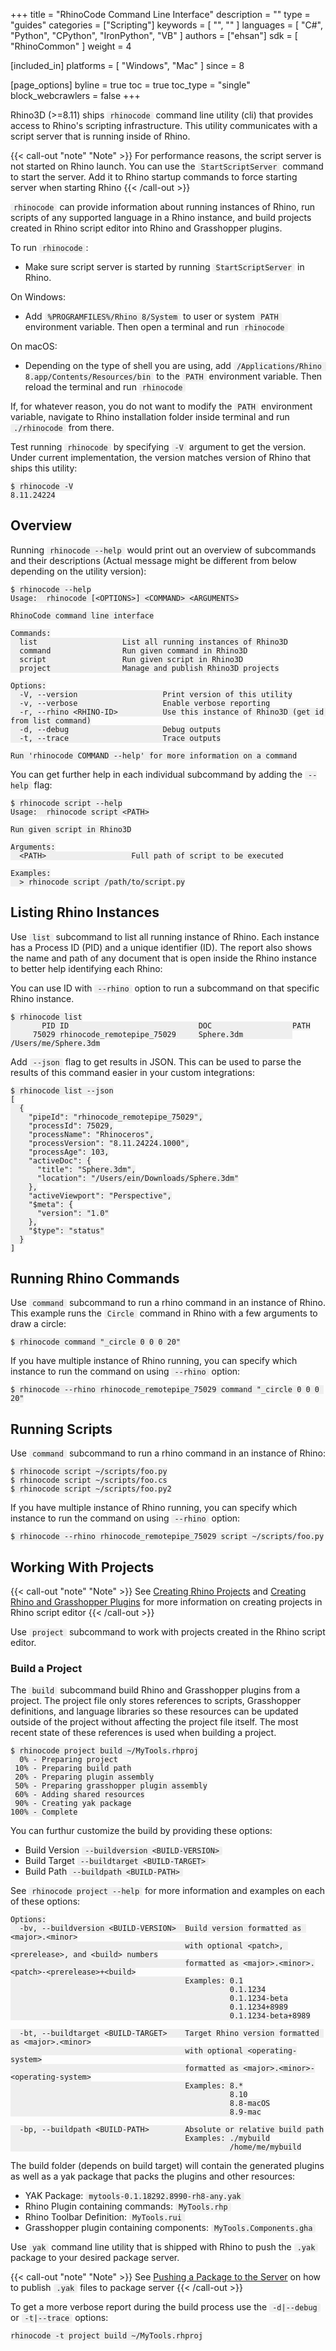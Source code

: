 +++
title = "RhinoCode Command Line Interface"
description = ""
type = "guides"
categories = ["Scripting"]
keywords = [ "", "" ]
languages = [ "C#", "Python", "CPython", "IronPython", "VB" ]
authors = ["ehsan"]
sdk = [ "RhinoCommon" ]
weight = 4

[included_in]
platforms = [ "Windows", "Mac" ]
since = 8

[page_options]
byline = true
toc = true
toc_type = "single"
block_webcrawlers = false
+++

<style>
    .main-content img { zoom: 50%; }
    code {
        background-color: #efefef;
        padding-left: 5px;
        padding-right: 5px;
        border-radius: 3px;
    }

    .language-plaintext {
        font-size: .9em;
    }
</style>

Rhino3D (>=8.11) ships `rhinocode` command line utility (cli) that provides access to Rhino's scripting infrastructure. This utility communicates with a script server that is running inside of Rhino.

{{< call-out "note" "Note" >}}
For performance reasons, the script server is not started on Rhino launch. You can use the `StartScriptServer` command to start the server. Add it to Rhino startup commands to force starting server when starting Rhino
{{< /call-out >}}

`rhinocode` can provide information about running instances of Rhino, run scripts of any supported language in a Rhino instance, and build projects created in Rhino script editor into Rhino and Grasshopper plugins.

To run `rhinocode`:

- Make sure script server is started by running `StartScriptServer` in Rhino.

On Windows:
- Add `%PROGRAMFILES%/Rhino 8/System` to user or system `PATH` environment variable. Then open a terminal and run `rhinocode`

On macOS:
- Depending on the type of shell you are using, add `/Applications/Rhino 8.app/Contents/Resources/bin` to the `PATH` environment variable. Then reload the terminal and run `rhinocode`

If, for whatever reason, you do not want to modify the `PATH` environment variable, navigate to Rhino installation folder inside terminal and run `./rhinocode` from there.


Test running `rhinocode` by specifying `-V` argument to get the version. Under current implementation, the version matches version of Rhino that ships this utility:

```text
$ rhinocode -V
8.11.24224
```

## Overview

Running `rhinocode --help` would print out an overview of subcommands and their descriptions (Actual message might be different from below depending on the utility version):


```text
$ rhinocode --help
Usage:  rhinocode [<OPTIONS>] <COMMAND> <ARGUMENTS>

RhinoCode command line interface

Commands:
  list                   List all running instances of Rhino3D
  command                Run given command in Rhino3D
  script                 Run given script in Rhino3D
  project                Manage and publish Rhino3D projects

Options:
  -V, --version                   Print version of this utility
  -v, --verbose                   Enable verbose reporting
  -r, --rhino <RHINO-ID>          Use this instance of Rhino3D (get id from list command)
  -d, --debug                     Debug outputs
  -t, --trace                     Trace outputs

Run 'rhinocode COMMAND --help' for more information on a command
```

You can get further help in each individual subcommand by adding the `--help` flag:

```text
$ rhinocode script --help
Usage:  rhinocode script <PATH>

Run given script in Rhino3D

Arguments:
  <PATH>                   Full path of script to be executed

Examples:
  > rhinocode script /path/to/script.py
```

## Listing Rhino Instances

Use `list` subcommand to list all running instance of Rhino. Each instance has a Process ID (PID) and a unique identifier (ID). The report also shows the name and path of any document that is open inside the Rhino instance to better help identifying each Rhino:

You can use ID with `--rhino` option to run a subcommand on that specific Rhino instance.

```text
$ rhinocode list
       PID ID                             DOC                  PATH
     75029 rhinocode_remotepipe_75029     Sphere.3dm           /Users/me/Sphere.3dm
```

Add `--json` flag to get results in JSON. This can be used to parse the results of this command easier in your custom integrations:

```text
$ rhinocode list --json
[
  {
    "pipeId": "rhinocode_remotepipe_75029",
    "processId": 75029,
    "processName": "Rhinoceros",
    "processVersion": "8.11.24224.1000",
    "processAge": 103,
    "activeDoc": {
      "title": "Sphere.3dm",
      "location": "/Users/ein/Downloads/Sphere.3dm"
    },
    "activeViewport": "Perspective",
    "$meta": {
      "version": "1.0"
    },
    "$type": "status"
  }
]
```
## Running Rhino Commands

Use `command` subcommand to run a rhino command in an instance of Rhino. This example runs the `Circle` command in Rhino with a few arguments to draw a circle:

```text
$ rhinocode command "_circle 0 0 0 20"
```

If you have multiple instance of Rhino running, you can specify which instance to run the command on using `--rhino` option:

```text
$ rhinocode --rhino rhinocode_remotepipe_75029 command "_circle 0 0 0 20"
```

## Running Scripts

Use `command` subcommand to run a rhino command in an instance of Rhino:

```text
$ rhinocode script ~/scripts/foo.py
$ rhinocode script ~/scripts/foo.cs
$ rhinocode script ~/scripts/foo.py2
```

If you have multiple instance of Rhino running, you can specify which instance to run the command on using `--rhino` option:

```text
$ rhinocode --rhino rhinocode_remotepipe_75029 script ~/scripts/foo.py
```

## Working With Projects

{{< call-out "note" "Note" >}}
See [Creating Rhino Projects](/guides/scripting/projects-create) and [Creating Rhino and Grasshopper Plugins](/guides/scripting/projects-publish) for more information on creating projects in Rhino script editor
{{< /call-out >}}

Use `project` subcommand to work with projects created in the Rhino script editor.

### Build a Project

The `build` subcommand build Rhino and Grasshopper plugins from a project. The project file only stores references to scripts, Grasshopper definitions, and language libraries so these resources can be updated outside of the project without affecting the project file itself. The most recent state of these references is used when building a project.

```text
$ rhinocode project build ~/MyTools.rhproj
  0% - Preparing project
 10% - Preparing build path
 20% - Preparing plugin assembly
 50% - Preparing grasshopper plugin assembly
 60% - Adding shared resources
 90% - Creating yak package
100% - Complete
```

You can furthur customize the build by providing these options:

- Build Version `--buildversion <BUILD-VERSION>`
- Build Target `--buildtarget <BUILD-TARGET>`
- Build Path `--buildpath <BUILD-PATH>`

See `rhinocode project --help` for more information and examples on each of these options:

```text
Options:
  -bv, --buildversion <BUILD-VERSION>  Build version formatted as <major>.<minor>
                                       with optional <patch>, <prerelease>, and <build> numbers
                                       formatted as <major>.<minor>.<patch>-<prerelease>+<build>
                                       Examples: 0.1
                                                 0.1.1234
                                                 0.1.1234-beta
                                                 0.1.1234+8989
                                                 0.1.1234-beta+8989

  -bt, --buildtarget <BUILD-TARGET>    Target Rhino version formatted as <major>.<minor>
                                       with optional <operating-system>
                                       formatted as <major>.<minor>-<operating-system>
                                       Examples: 8.*
                                                 8.10
                                                 8.8-macOS
                                                 8.9-mac

  -bp, --buildpath <BUILD-PATH>        Absolute or relative build path
                                       Examples: ./mybuild
                                                 /home/me/mybuild
```

The build folder (depends on build target) will contain the generated plugins as well as a yak package that packs the plugins and other resources:

- YAK Package: `mytools-0.1.18292.8990-rh8-any.yak`
- Rhino Plugin containing commands: `MyTools.rhp`
- Rhino Toolbar Definition: `MyTools.rui`
- Grasshopper plugin containing components: `MyTools.Components.gha`

Use `yak` command line utility that is shipped with Rhino to push the `.yak` package to your desired package server.

{{< call-out "note" "Note" >}}
See [Pushing a Package to the Server](/guides/yak/pushing-a-package-to-the-server) on how to publish `.yak` files to package server
{{< /call-out >}}

To get a more verbose report during the build process use the `-d|--debug` or `-t|--trace` options:

```text
rhinocode -t project build ~/MyTools.rhproj
```

